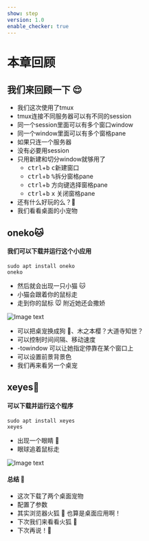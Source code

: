 ```yaml
---
show: step
version: 1.0
enable_checker: true
---
```


# 本章回顾

## 我们来回顾一下 😌
- 我们这次使用了tmux
- tmux连接不同服务器可以有不同的session
- 同一个session里面可以有多个窗口window
- 同一个window里面可以有多个窗格pane
- 如果只连一个服务器
- 没有必要用session
- 只用新建和切分window就够用了
	- <kbd>ctrl</kbd>+<kbd>b</kbd> <kbd>c</kbd>新建窗口
	- <kbd>ctrl</kbd>+<kbd>b</kbd> <kbd>%</kbd>拆分窗格pane
	- <kbd>ctrl</kbd>+<kbd>b</kbd> <kbd>方向键</kbd>选择窗格pane
	- <kbd>ctrl</kbd>+<kbd>b</kbd> <kbd>x</kbd> 关闭窗格pane
- 还有什么好玩的么？🤔
- 我们看看桌面的小宠物

## oneko🐱

#### 我们可以下载并运行这个小应用

```shell
sudo apt install oneko
oneko
```

- 然后就会出现一只小猫 🐱
- 小猫会跟着你的鼠标走
- 走到你的鼠标 🐭 附近她还会撒娇

![Image text](https://labfile.oss.aliyuncs.com/courses/2712/oneko.png)

- 可以把桌宠换成狗 🐶、木之本樱？大道寺知世？
- 可以控制时间间隔、移动速度
- -towindow 可以让她指定停靠在某个窗口上
- 可以设置前景背景色
- 我们再来看另一个桌宠

## xeyes👀

#### 可以下载并运行这个程序

```shell
sudo apt install xeyes
xeyes
```

- 出现一个眼睛 👀
- 眼球追着鼠标走

![Image text](https://labfile.oss.aliyuncs.com/courses/2712/xeyes.png)

#### 总结 🤨

- 这次下载了两个桌面宠物
- 配置了参数
- 其实浏览器火狐 🦊 也算是桌面应用啊！
- 下次我们来看看火狐 🤔
- 下次再说！👋

